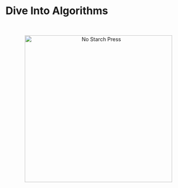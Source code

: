 # Dive Into Algorithms

<br>
<p align="center">
  <img width=400 src="https://nostarch.com/sites/default/files/styles/uc_product/public/Dive-Into-Algorithms_frontcover.png?itok=1tOPvNy8" alt="No Starch Press">
</p>
